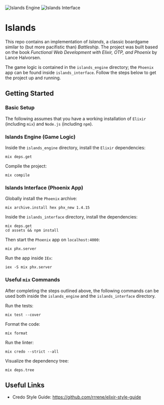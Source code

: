 ![Islands Engine](https://github.com/moritzploss/islands/workflows/Islands%20Engine/badge.svg) ![Islands Interface](https://github.com/moritzploss/islands/workflows/Islands%20Interface/badge.svg)
# Islands

This repo contains an implementation of *Islands*, a classic boardgame similar to (but more pacifistic than) *Battleship*. The project was built based on the book
*Functional Web Development with Elixir, OTP, and Phoenix* by Lance Halvorsen.

The game logic is contained in the `islands_engine` directory; the `Phoenix` app 
can be found inside `islands_interface`. Follow the steps below to get the
project up and running. 

## Getting Started

### Basic Setup

The following assumes that you have a working installation of `Elixir`
(including `mix`) and `Node.js` (including `npm`).

### Islands Engine (Game Logic)

Inside the `islands_engine` directory, install the `Elixir` dependencies:

    mix deps.get

Compile the project:

    mix compile

### Islands Interface (Phoenix App)

Globally install the `Phoenix` archive:

    mix archive.install hex phx_new 1.4.15

Inside the `islands_interface` directory, install the dependencies:

    mix deps.get
    cd assets && npm install

Then start the `Phoenix` app on `localhost:4000`:

    mix phx.server

Run the app inside `IEx`:

    iex -S mix phx.server

### Useful `mix` Commands

After completing the steps outlined above, the following commands can be used 
both inside the `islands_engine` and the `islands_interface` directory.

Run the tests:

    mix test --cover

Format the code:

    mix format

Run the linter:

    mix credo --strict --all

Visualize the dependency tree:

    mix deps.tree

## Useful Links

- Credo Style Guide: https://github.com/rrrene/elixir-style-guide
